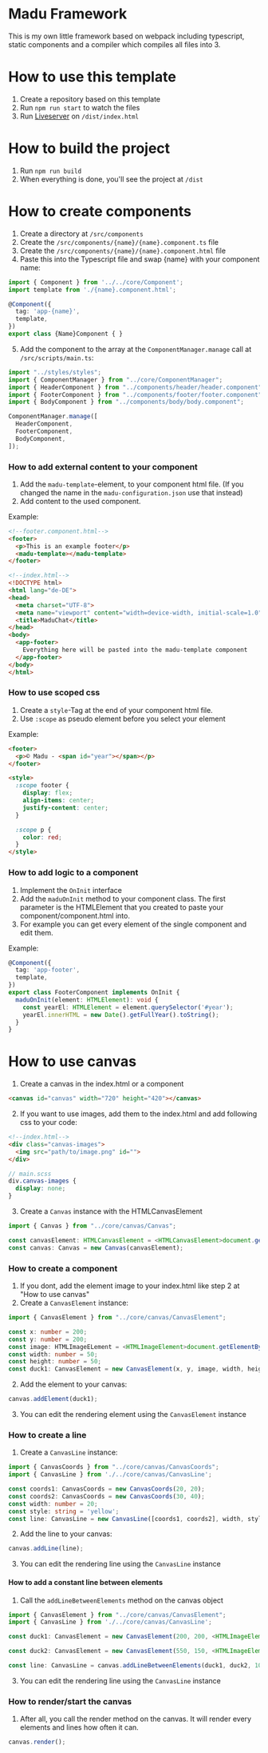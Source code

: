 # Madu Framework
This is my own little framework based on webpack including typescript, static components and a compiler which compiles all files into 3.

# How to use this template
1. Create a repository based on this template
2. Run <code>npm run start</code> to watch the files
3. Run <a href="https://marketplace.visualstudio.com/items?itemName=ritwickdey.LiveServer">Liveserver</a> on <code>/dist/index.html</code>

# How to build the project
1. Run <code>npm run build</code>
2. When everything is done, you'll see the project at <code>/dist</code>

# How to create components
1. Create a directory at <code>/src/components</code>
2. Create the <code>/src/components/{name}/{name}.component.ts</code> file
3. Create the <code>/src/components/{name}/{name}.component.html</code> file
4. Paste this into the Typescript file and swap {name} with your component name:
```ts
import { Component } from '../../core/Component';
import template from './{name}.component.html';

@Component({
  tag: 'app-{name}',
  template,
})
export class {Name}Component { }
```
5. Add the component to the array at the <code>ComponentManager.manage</code> call at <code>/src/scripts/main.ts</code>:
```ts
import "../styles/styles";
import { ComponentManager } from "../core/ComponentManager";
import { HeaderComponent } from "../components/header/header.component";
import { FooterComponent } from "../components/footer/footer.component";
import { BodyComponent } from "../components/body/body.component";

ComponentManager.manage([
  HeaderComponent,
  FooterComponent,
  BodyComponent,
]);
```

### How to add external content to your component
1. Add the <code>madu-template</code>-element, to your component html file. (If you changed the name in the <code>madu-configuration.json</code> use that instead)
2. Add content to the used component.

Example:
```html
<!--footer.component.html-->
<footer>
  <p>This is an example footer</p>
  <madu-template></madu-template>
</footer>
```
```html
<!--index.html-->
<!DOCTYPE html>
<html lang="de-DE">
<head>
  <meta charset="UTF-8">
  <meta name="viewport" content="width=device-width, initial-scale=1.0">
  <title>MaduChat</title>
</head>
<body>
  <app-footer>
    Everything here will be pasted into the madu-template component
  </app-footer>
</body>
</html>
```

### How to use scoped css
1. Create a <code>style</code>-Tag at the end of your component html file.
2. Use <code>:scope</code> as pseudo element before you select your element

Example:
```html
<footer>
  <p>© Madu - <span id="year"></span></p>
</footer>

<style>
  :scope footer {
    display: flex;
    align-items: center;
    justify-content: center;
  }

  :scope p {
    color: red;
  }
</style>
```

### How to add logic to a component
1. Implement the <code>OnInit</code> interface
2. Add the <code>maduOnInit</code> method to your component class. The first parameter is the HTMLElement that you created to paste your component/component.html into.
3. For example you can get every element of the single component and edit them.

Example:
```ts
@Component({
  tag: 'app-footer',
  template,
})
export class FooterComponent implements OnInit {
  maduOnInit(element: HTMLElement): void {
    const yearEl: HTMLElement = element.querySelector('#year');
    yearEl.innerHTML = new Date().getFullYear().toString();
  } 
}
```

# How to use canvas
1. Create a canvas in the index.html or a component
```html
<canvas id="canvas" width="720" height="420"></canvas>
```
2. If you want to use images, add them to the index.html and add following css to your code:
```html
<!--index.html-->
<div class="canvas-images">
  <img src="path/to/image.png" id="">
</div>
```
```scss
// main.scss
div.canvas-images {
  display: none;
}
```
3. Create a <code>Canvas</code> instance with the HTMLCanvasElement
```ts
import { Canvas } from "../core/canvas/Canvas";

const canvasElement: HTMLCanvasElement = <HTMLCanvasElement>document.getElementById('canvas');
const canvas: Canvas = new Canvas(canvasElement);
```

### How to create a component
1. If you dont, add the element image to your index.html like step 2 at "How to use canvas"
2. Create a <code>CanvasElement</code> instance:
```ts
import { CanvasElement } from "../core/canvas/CanvasElement";

const x: number = 200;
const y: number = 200;
const image: HTMLImageELement = <HTMLImageElement>document.getElementById('madupng');
const width: number = 50;
const height: number = 50;
const duck1: CanvasElement = new CanvasElement(x, y, image, width, height);
```
2. Add the element to your canvas:
```ts
canvas.addElement(duck1);
```
3. You can edit the rendering element using the <code>CanvasElement</code> instance


### How to create a line
1. Create a <code>CanvasLine</code> instance:
```ts
import { CanvasCoords } from "../core/canvas/CanvasCoords";
import { CanvasLine } from './../core/canvas/CanvasLine';

const coords1: CanvasCoords = new CanvasCoords(20, 20);
const coords2: CanvasCoords = new CanvasCoords(30, 40);
const width: number = 20;
const style: string = 'yellow';
const line: CanvasLine = new CanvasLine([coords1, coords2], width, style);
```
2. Add the line to your canvas:
```ts
canvas.addLine(line);
```
3. You can edit the rendering line using the <code>CanvasLine</code> instance

#### How to add a constant line between elements
1. Call the <code>addLineBetweenElements</code> method on the canvas object
```ts
import { CanvasElement } from "../core/canvas/CanvasElement";
import { CanvasLine } from './../core/canvas/CanvasLine';

const duck1: CanvasElement = new CanvasElement(200, 200, <HTMLImageElement>document.getElementById('madupng'), 50, 50);

const duck2: CanvasElement = new CanvasElement(550, 150, <HTMLImageElement>document.getElementById('madupng'), 50, 50);

const line: CanvasLine = canvas.addLineBetweenElements(duck1, duck2, 10, 'yellow');
```
3. You can edit the rendering line using the <code>CanvasLine</code> instance


### How to render/start the canvas
1. After all, you call the render method on the canvas. It will render every elements and lines how often it can.
```ts
canvas.render();
```
